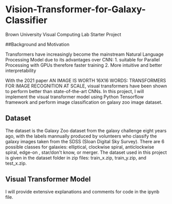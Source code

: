 # Vision-Transformer-for-Galaxy-Classifier
Brown University Visual Computing Lab Starter Project

##Background and Motivation

Transformers have increasingly become the mainstream Natural Language Processing Model due to its advantages over CNN: 1. suitable for Parallel Processing with GPUs therefore faster training  2. More intuitive and better interpretability

With the 2021 paper AN IMAGE IS WORTH 16X16 WORDS: TRANSFORMERS FOR IMAGE RECOGNITION AT SCALE, visual transformers have been shown to perform better than state-of-the-art CNNs. In this project, I will implement the visual transformer model using Python Tensorflow framework and perform image classification on galaxy zoo image dataset. 


## Dataset
The dataset is the Galaxy Zoo dataset from the galaxy challenge eight years ago, with the labels mannually produced by volunteers who classify the galaxy images taken from the SDSS (Sloan Digital Sky Survey). There are 6 possible classes for galaxies: elliptical, clockwise spiral, anticlockwise spiral, edge-on , star/don't know, or merger. The dataset used in this project is given in the dataset folder in zip files: train_x.zip, train_y.zip, and test_x.zip.

## Visual Transformer Model
I will provide extensive explanations and comments for code in the ipynb file. 
